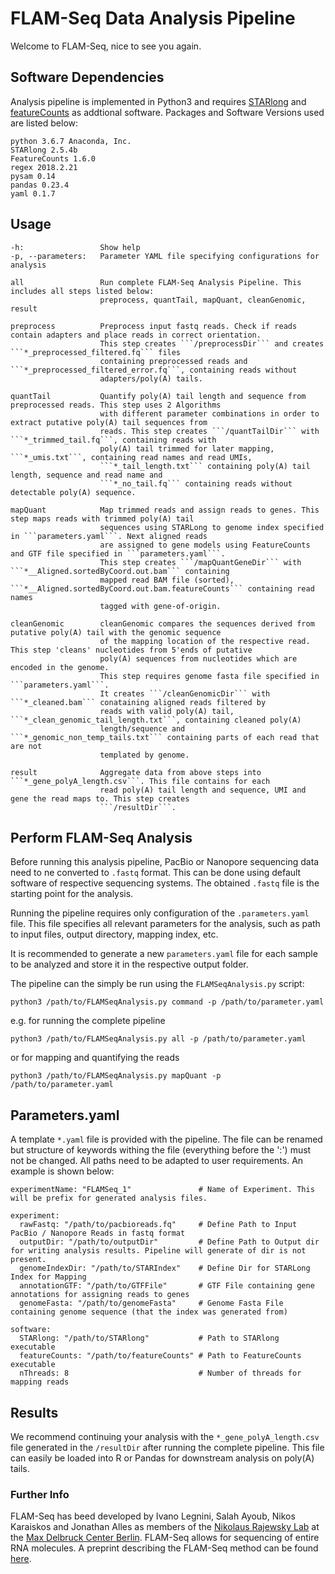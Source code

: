 # FLAM-Seq Data Analysis Pipeline

Welcome to FLAM-Seq, nice to see you again.

## Software Dependencies

Analysis pipeline is implemented in Python3 and requires <a href="https://github.com/alexdobin/STAR/blob/master/bin/Linux_x86_64/STARlong">STARlong</a>
and <a href="http://subread.sourceforge.net/">featureCounts</a> as addtional software. Packages and Software Versions used are listed below:

```
python 3.6.7 Anaconda, Inc.
STARlong 2.5.4b
FeatureCounts 1.6.0
regex 2018.2.21
pysam 0.14
pandas 0.23.4
yaml 0.1.7
```

## Usage


    -h:                 Show help
    -p, --parameters:   Parameter YAML file specifying configurations for analysis

    all                 Run complete FLAM-Seq Analysis Pipeline. This includes all steps listed below:
                        preprocess, quantTail, mapQuant, cleanGenomic, result

    preprocess          Preprocess input fastq reads. Check if reads contain adapters and place reads in correct orientation.
                        This step creates ```/preprocessDir``` and creates ```*_preprocessed_filtered.fq``` files
                        containing preprocessed reads and ```*_preprocessed_filtered_error.fq```, containing reads without
                        adapters/poly(A) tails.

    quantTail           Quantify poly(A) tail length and sequence from preprocessed reads. This step uses 2 Algorithms
                        with different parameter combinations in order to extract putative poly(A) tail sequences from
                        reads. This step creates ```/quantTailDir``` with ```*_trimmed_tail.fq```, containing reads with
                        poly(A) tail trimmed for later mapping, ```*_umis.txt```, containing read names and read UMIs,
                        ```*_tail_length.txt``` containing poly(A) tail length, sequence and read name and
                        ```*_no_tail.fq``` containing reads without detectable poly(A) sequence.

    mapQuant            Map trimmed reads and assign reads to genes. This step maps reads with trimmed poly(A) tail
                        sequences using STARLong to genome index specified in ```parameters.yaml```. Next aligned reads
                        are assigned to gene models using FeatureCounts and GTF file specified in ```parameters.yaml```.
                        This step creates ```/mapQuantGeneDir``` with ```*__Aligned.sortedByCoord.out.bam``` containing
                        mapped read BAM file (sorted), ```*__Aligned.sortedByCoord.out.bam.featureCounts``` containing read names
                        tagged with gene-of-origin.

    cleanGenomic        cleanGenomic compares the sequences derived from putative poly(A) tail with the genomic sequence
                        of the mapping location of the respective read. This step 'cleans' nucleotides from 5'ends of putative
                        poly(A) sequences from nucleotides which are encoded in the genome.
                        This step requires genome fasta file specified in ```parameters.yaml```.
                        It creates ```/cleanGenomicDir``` with ```*_cleaned.bam``` conataining aligned reads filtered by
                        reads with valid poly(A) tail, ```*_clean_genomic_tail_length.txt```, containing cleaned poly(A)
                        length/sequence and ```*_genomic_non_temp_tails.txt``` containing parts of each read that are not
                        templated by genome.

    result              Aggregate data from above steps into ```*_gene_polyA_length.csv```. This file contains for each
                        read poly(A) tail length and sequence, UMI and gene the read maps to. This step creates
                        ```/resultDir```.


## Perform FLAM-Seq Analysis

Before running this analysis pipeline, PacBio or Nanopore sequencing data need to ne converted to ```.fastq``` format.
This can be done using default software of respective sequencing systems.
The obtained ```.fastq``` file is the starting point for the analysis.

Running the pipeline requires only configuration of the ```.parameters.yaml``` file. This file specifies all relevant
parameters for the analysis, such as path to input files, output directory, mapping index, etc.

It is recommended to generate a new ```parameters.yaml``` file for each sample to be analyzed and store it in the
respective output folder.

The pipeline can the simply be run using the ```FLAMSeqAnalysis.py``` script:

```python3 /path/to/FLAMSeqAnalysis.py command -p /path/to/parameter.yaml```

e.g. for running the complete pipeline

```python3 /path/to/FLAMSeqAnalysis.py all -p /path/to/parameter.yaml```

or for mapping and quantifying the reads

```python3 /path/to/FLAMSeqAnalysis.py mapQuant -p /path/to/parameter.yaml```



## Parameters.yaml

A template ```*.yaml``` file is provided with the pipeline. The file can be renamed but structure of keywords withing the
file (everything before the ':') must not be changed. All paths need to be adapted to user requirements. An example is
shown below:


```
experimentName: "FLAMSeq_1"               # Name of Experiment. This will be prefix for generated analysis files.

experiment:
  rawFastq: "/path/to/pacbioreads.fq"     # Define Path to Input PacBio / Nanopore Reads in fastq format
  outputDir: "/path/to/outputDir"         # Define Path to Output dir for writing analysis results. Pipeline will generate of dir is not present.
  genomeIndexDir: "/path/to/STARIndex"    # Define Dir for STARLong Index for Mapping
  annotationGTF: "/path/to/GTFFile"       # GTF File containing gene annotations for assigning reads to genes
  genomeFasta: "/path/to/genomeFasta"     # Genome Fasta File containing genome sequence (that the index was generated from)

software:
  STARlong: "/path/to/STARlong"           # Path to STARlong executable
  featureCounts: "/path/to/featureCounts" # Path to FeatureCounts executable
  nThreads: 8                             # Number of threads for mapping reads
```

## Results

We recommend continuing your analysis with the ```*_gene_polyA_length.csv``` file generated in the ```/resultDir```
after running the complete pipeline. This file can easily be loaded into R or Pandas for downstream analysis on poly(A)
tails.


### Further Info

FLAM-Seq has beed developed by Ivano Legnini, Salah Ayoub, Nikos Karaiskos and Jonathan Alles as members of the
<a href= "https://www.mdc-berlin.de/n-rajewsky">Nikolaus Rajewsky Lab</a> at the <a href="https://www.mdc-berlin.de/">
Max Delbruck Center Berlin</a>. FLAM-Seq allows for sequencing of entire RNA molecules. A preprint describing the FLAM-Seq
method can be found <a href="https://www.biorxiv.org/content/10.1101/547034v1">here</a>.
